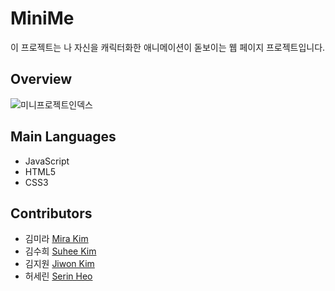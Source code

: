 # MiniMe 

이 프로젝트는 나 자신을 캐릭터화한 애니메이션이 돋보이는 웹 페이지 프로젝트입니다.

## Overview

![미니프로젝트인덱스](https://user-images.githubusercontent.com/45909171/92355405-1cf01e00-f11f-11ea-9af5-2f663acbb6da.PNG)


## Main Languages 

- JavaScript
- HTML5
- CSS3

## Contributors

- 김미라  [Mira Kim](https://github.com/mirasoy)
- 김수희 [Suhee Kim](https://github.com/dropTheBit-SH)
- 김지원 [Jiwon Kim](https://github.com/adndus)
- 허세린 [Serin Heo](https://github.com/serin9811)
